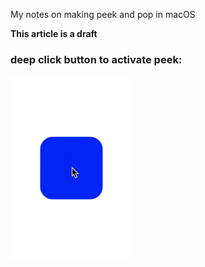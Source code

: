 My notes on making peek and pop in macOS <!--more--> 

**This article is a draft**

### deep click button to activate peek:

<img width="195" alt="img" src="https://raw.githubusercontent.com/stylekit/img/master/modal_pop.gif">

